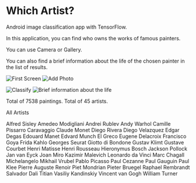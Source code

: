 # Which Artist?

Android image classification app with TensorFlow.

In this application, you can find who owns the works of famous painters.

You can use Camera or Gallery.

You can also find a brief information about the life of the chosen painter in the list of results.

![First Screen](https://github.com/okarakas/Which-Artist/blob/main/screenshots/1.jpeg?raw=true) ![Add Photo](https://github.com/okarakas/Which-Artist/blob/main/screenshots/2.jpeg?raw=true)

![Classify](https://github.com/okarakas/Which-Artist/blob/main/screenshots/3.jpeg?raw=true) ![Brief information about the life](https://github.com/okarakas/Which-Artist/blob/main/screenshots/3.jpeg?raw=true)

Total of 7538 paintings.
Total of 45 artists.


All Artists

Alfred Sisley
Amedeo Modigliani
Andrei Rublev
Andy Warhol
Camille Pissarro
Caravaggio
Claude Monet
Diego Rivera
Diego Velazquez
Edgar Degas
Edouard Manet
Edvard Munch
El Greco
Eugene Delacroix
Francisco Goya
Frida Kahlo
Georges Seurat
Giotto di Bondone
Gustav Klimt
Gustave Courbet
Henri Matisse
Henri Rousseau
Hieronymus Bosch
Jackson Pollock
Jan van Eyck
Joan Miro
Kazimir Malevich
Leonardo da Vinci
Marc Chagall
Michelangelo
Mikhail Vrubel
Pablo Picasso
Paul Cezanne
Paul Gauguin
Paul Klee
Pierre Auguste Renoir
Piet Mondrian
Pieter Bruegel
Raphael
Rembrandt
Salvador Dali
Titian
Vasiliy Kandinskiy
Vincent van Gogh
William Turner
